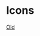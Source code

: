 # Icons

[Old](https://chilipublishdocs.atlassian.net/wiki/spaces/CPDOC/pages/1412099/Changing+texts+and+icons)